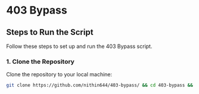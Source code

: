 # 403 Bypass

## Steps to Run the Script

Follow these steps to set up and run the 403 Bypass script.

### 1. Clone the Repository
Clone the repository to your local machine:
```bash
git clone https://github.com/nithin644/403-bypass/ && cd 403-bypass && chmod +x 403-bypass.py && python 403-bypass.py
